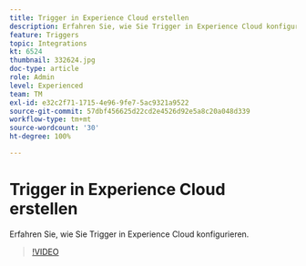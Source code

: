 ```yaml
---
title: Trigger in Experience Cloud erstellen
description: Erfahren Sie, wie Sie Trigger in Experience Cloud konfigurieren.
feature: Triggers
topic: Integrations
kt: 6524
thumbnail: 332624.jpg
doc-type: article
role: Admin
level: Experienced
team: TM
exl-id: e32c2f71-1715-4e96-9fe7-5ac9321a9522
source-git-commit: 57dbf456625d22cd2e4526d92e5a8c20a048d339
workflow-type: tm+mt
source-wordcount: '30'
ht-degree: 100%

---
```


# Trigger in Experience Cloud erstellen

Erfahren Sie, wie Sie Trigger in Experience Cloud konfigurieren.

>[!VIDEO](https://video.tv.adobe.com/v/332624?quality=12)
